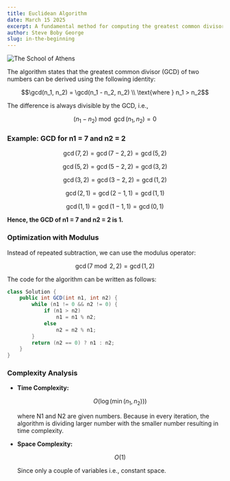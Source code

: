 ```yaml
---
title: Euclidean Algorithm
date: March 15 2025
excerpt: A fundamental method for computing the greatest common divisor (GCD) of two integers. Starting from the principle of repeated subtraction and moving toward an optimized version using the modulus operator.
author: Steve Boby George
slug: in-the-beginning
---
```


![The School of Athens](https://upload.wikimedia.org/wikipedia/commons/5/57/0_Chambre_de_Rapha%C3%ABl_-_%C3%89cole_d%27Ath%C3%A8nes_-_Mus%C3%A9es_du_Vatican.JPG)


The algorithm states that the greatest common divisor (GCD) of two numbers can be derived using the following identity:

```math
\gcd(n_1, n_2) = \gcd(n_1 - n_2, n_2) \\

\text{where } n_1 > n_2
```

The difference is always divisible by the GCD, i.e.,

```math
(n_1 - n_2) \bmod \gcd(n_1, n_2) = 0
```

### Example: GCD for n1 = 7 and n2 = 2

```math
\gcd(7, 2) = \gcd(7 - 2, 2) = \gcd(5, 2)
```

```math
\gcd(5, 2) = \gcd(5 - 2, 2) = \gcd(3, 2)
```

```math
\gcd(3, 2) = \gcd(3 - 2, 2) = \gcd(1, 2)
```

```math
\gcd(2, 1) = \gcd(2 - 1, 1) = \gcd(1, 1)
```

```math
\gcd(1, 1) = \gcd(1 - 1, 1) = \gcd(0, 1)
```

**Hence, the GCD of n1 = 7 and n2 = 2 is 1.**


### Optimization with Modulus

Instead of repeated subtraction, we can use the modulus operator:

```math
\gcd(7 \bmod 2, 2) = \gcd(1, 2)
```


The code for the algorithm can be written as follows:

```java
class Solution {
    public int GCD(int n1, int n2) {
        while (n1 != 0 && n2 != 0) {
            if (n1 > n2)
                n1 = n1 % n2;
            else
                n2 = n2 % n1;
        }
        return (n2 == 0) ? n1 : n2;
    }
}
```


### Complexity Analysis

* **Time Complexity:**

  ```math
  O(\log(\min(n_1, n_2)))
  ```

  where N1 and N2 are given numbers. Because in every iteration, the algorithm is dividing larger number with the smaller number resulting in time complexity.

* **Space Complexity:**

  ```math
  O(1)
  ```

  Since only a couple of variables i.e., constant space.


